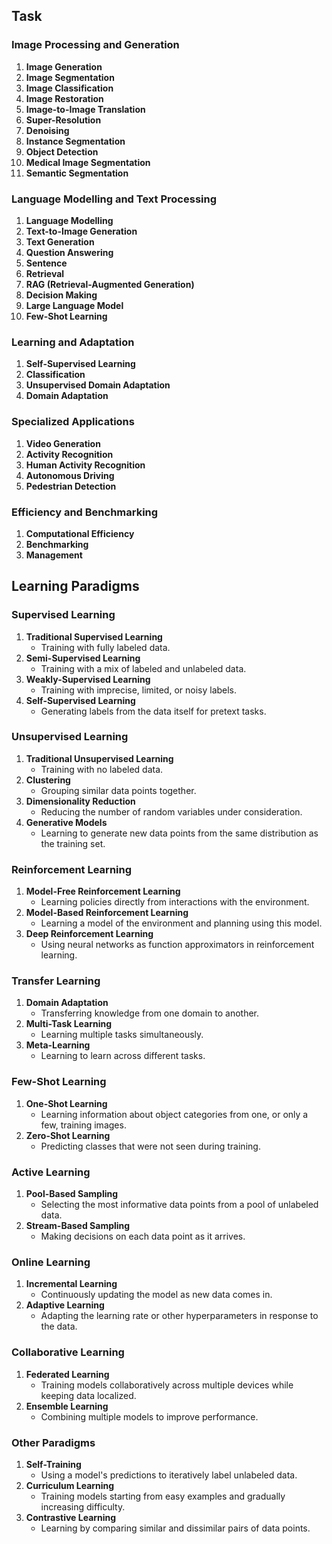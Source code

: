 ## Task

### Image Processing and Generation
1. **Image Generation**
2. **Image Segmentation**
3. **Image Classification**
4. **Image Restoration**
5. **Image-to-Image Translation**
6. **Super-Resolution**
7. **Denoising**
8. **Instance Segmentation**
9. **Object Detection**
10. **Medical Image Segmentation**
11. **Semantic Segmentation**

### Language Modelling and Text Processing
1. **Language Modelling**
2. **Text-to-Image Generation**
3. **Text Generation**
4. **Question Answering**
5. **Sentence**
6. **Retrieval**
7. **RAG (Retrieval-Augmented Generation)**
8. **Decision Making**
9. **Large Language Model**
10. **Few-Shot Learning**

### Learning and Adaptation
1. **Self-Supervised Learning**
2. **Classification**
3. **Unsupervised Domain Adaptation**
4. **Domain Adaptation**

### Specialized Applications
1. **Video Generation**
2. **Activity Recognition**
3. **Human Activity Recognition**
4. **Autonomous Driving**
5. **Pedestrian Detection**

### Efficiency and Benchmarking
1. **Computational Efficiency**
2. **Benchmarking**
3. **Management**



## Learning Paradigms

### Supervised Learning
1. **Traditional Supervised Learning**
   - Training with fully labeled data.
2. **Semi-Supervised Learning**
   - Training with a mix of labeled and unlabeled data.
3. **Weakly-Supervised Learning**
   - Training with imprecise, limited, or noisy labels.
4. **Self-Supervised Learning**
   - Generating labels from the data itself for pretext tasks.

### Unsupervised Learning
1. **Traditional Unsupervised Learning**
   - Training with no labeled data.
2. **Clustering**
   - Grouping similar data points together.
3. **Dimensionality Reduction**
   - Reducing the number of random variables under consideration.
4. **Generative Models**
   - Learning to generate new data points from the same distribution as the training set.
   
### Reinforcement Learning
1. **Model-Free Reinforcement Learning**
   - Learning policies directly from interactions with the environment.
2. **Model-Based Reinforcement Learning**
   - Learning a model of the environment and planning using this model.
3. **Deep Reinforcement Learning**
   - Using neural networks as function approximators in reinforcement learning.

### Transfer Learning
1. **Domain Adaptation**
   - Transferring knowledge from one domain to another.
2. **Multi-Task Learning**
   - Learning multiple tasks simultaneously.
3. **Meta-Learning**
   - Learning to learn across different tasks.

### Few-Shot Learning
1. **One-Shot Learning**
   - Learning information about object categories from one, or only a few, training images.
2. **Zero-Shot Learning**
   - Predicting classes that were not seen during training.

### Active Learning
1. **Pool-Based Sampling**
   - Selecting the most informative data points from a pool of unlabeled data.
2. **Stream-Based Sampling**
   - Making decisions on each data point as it arrives.

### Online Learning
1. **Incremental Learning**
   - Continuously updating the model as new data comes in.
2. **Adaptive Learning**
   - Adapting the learning rate or other hyperparameters in response to the data.

### Collaborative Learning
1. **Federated Learning**
   - Training models collaboratively across multiple devices while keeping data localized.
2. **Ensemble Learning**
   - Combining multiple models to improve performance.

### Other Paradigms
1. **Self-Training**
   - Using a model's predictions to iteratively label unlabeled data.
2. **Curriculum Learning**
   - Training models starting from easy examples and gradually increasing difficulty.
3. **Contrastive Learning**
   - Learning by comparing similar and dissimilar pairs of data points.

